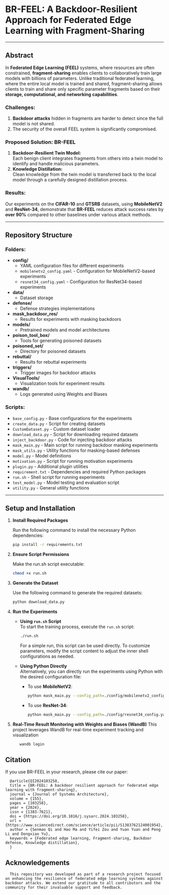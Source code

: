 # BR-FEEL: A Backdoor-Resilient Approach for Federated Edge Learning with Fragment-Sharing

---

## Abstract

In **Federated Edge Learning (FEEL)** systems, where resources are often constrained, **fragment-sharing** enables clients to collaboratively train large models with billions of parameters. Unlike traditional federated learning, where the entire local model is trained and shared, fragment-sharing allows clients to train and share only specific parameter fragments based on their **storage, computational, and networking capabilities**.

### Challenges:
1. **Backdoor attacks** hidden in fragments are harder to detect since the full model is not shared.  
2. The security of the overall FEEL system is significantly compromised.

### Proposed Solution: BR-FEEL
1. **Backdoor-Resilient Twin Model:**  
   Each benign client integrates fragments from others into a twin model to identify and handle malicious parameters.  
2. **Knowledge Distillation:**  
   Clean knowledge from the twin model is transferred back to the local model through a carefully designed distillation process.

### Results:
Our experiments on the **CIFAR-10** and **GTSRB** datasets, using **MobileNetV2** and **ResNet-34**, demonstrate that **BR-FEEL** reduces attack success rates by **over 90%** compared to other baselines under various attack methods.

---

## Repository Structure

### Folders:
- **config/**  
  - YAML configuration files for different experiments  
  - `mobilenetv2_config.yaml` - Configuration for MobileNetV2-based experiments  
  - `resnet34_config.yaml` - Configuration for ResNet34-based experiments  
- **data/**  
  - Dataset storage  
- **defense/**  
  - Defense strategies implementations  
- **mask_backdoor_res/**  
  - Results for experiments with masking backdoors  
- **models/**  
  - Pretrained models and model architectures  
- **poison_tool_box/**  
  - Tools for generating poisoned datasets  
- **poisoned_set/**  
  - Directory for poisoned datasets  
- **rebuttal/**  
  - Results for rebuttal experiments  
- **triggers/**  
  - Trigger images for backdoor attacks  
- **VisualTools/**  
  - Visualization tools for experiment results  
- **wandb/**  
  - Logs generated using Weights and Biases  

### Scripts:
- `base_config.py` - Base configurations for the experiments  
- `create_data.py` - Script for creating datasets  
- `CustomDataset.py` - Custom dataset loader  
- `download_data.py` - Script for downloading required datasets  
- `inject_backdoor.py` - Code for injecting backdoor attacks  
- `mask_main.py` - Main script for running backdoor masking experiments  
- `mask_utils.py` - Utility functions for masking-based defenses  
- `model.py` - Model definitions  
- `motivation.py` - Script for running motivation experiments  
- `plugin.py` - Additional plugin utilities  
- `requirement.txt` - Dependencies and required Python packages  
- `run.sh` - Shell script for running experiments  
- `test_model.py` - Model testing and evaluation script  
- `utility.py` - General utility functions  

---

## Setup and Installation

1. **Install Required Packages**
   
   Run the following command to install the necessary Python dependencies:  
   ```bash
   pip install -r requirements.txt
   ```
2. **Ensure Script Permissions**
   
   Make the run.sh script executable:
   ```bash
   chmod +x run.sh
   ```
3. **Generate the Dataset**
   
   Use the following command to generate the required datasets:  
   ```bash
   python download_data.py
   ```
4. **Run the Experiments**  

   - **Using `run.sh` Script**  
     To start the training process, execute the `run.sh` script:  
     ```bash
     ./run.sh
     ```  
     For a simple run, this script can be used directly. To customize parameters, modify the script content to adjust the inner shell configurations as needed.

   - **Using Python Directly**  
     Alternatively, you can directly run the experiments using Python with the desired configuration file:  
     - To use **MobileNetV2**:  
       ```bash
       python mask_main.py --config_path=./config/mobilenetv2_config.yaml
       ```  
     - To use **ResNet-34**:  
       ```bash
       python mask_main.py --config_path=./config/resnet34_config.yaml
       ```
       
5. **Real-Time Result Monitoring with Weights and Biases (WandB)**
   This project leverages WandB for real-time experiment tracking and visualization
   ```bash
      wandb login
   ```
## Citation
   If you use BR-FEEL in your research, please cite our paper:
      
      @article{QI2024103258,
      title = {BR-FEEL: A backdoor resilient approach for federated edge learning with fragment-sharing},
      journal = {Journal of Systems Architecture},
      volume = {155},
      pages = {103258},
      year = {2024},
      issn = {1383-7621},
      doi = {https://doi.org/10.1016/j.sysarc.2024.103258},
      url = {https://www.sciencedirect.com/science/article/pii/S1383762124001954},
      author = {Senmao Qi and Hao Ma and Yifei Zou and Yuan Yuan and Peng Li and Dongxiao Yu},
      keywords = {Federated edge learning, Fragment-sharing, Backdoor defense, Knowledge distillation},
      }


## Acknowledgements

      This repository was developed as part of a research project focused on enhancing the resilience of federated edge learning systems against backdoor attacks. We extend our gratitude to all contributors and the community for their invaluable support and feedback.
      
